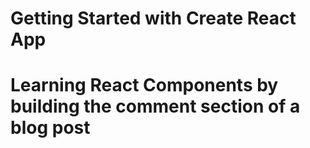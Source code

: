 # Getting Started with Create React App
# Learning React Components by building the comment section of a blog post
